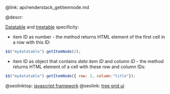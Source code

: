 @link: api/renderstack_getitemnode.md

@descr:

[Datatable](api/refs/ui.datatable.md) and [treetable](api/refs/ui.treetable.md)
specificity: 

- item ID as number - the method returns HTML element of the first cell in a row with this ID:

~~~js
$$("mydatatable").getItemNode(2);
~~~

- item ID as object that contains *data item ID* and *column ID* - the method returns
HTML element of a cell with these row and column IDs:

~~~js
$$("mydatatable").getItemNode({ row: 2, column:"title"});
~~~

@seolinktop: [javascript framework](https://webix.com)
@seolink: [tree grid ui](https://webix.com/widget/treetable/)